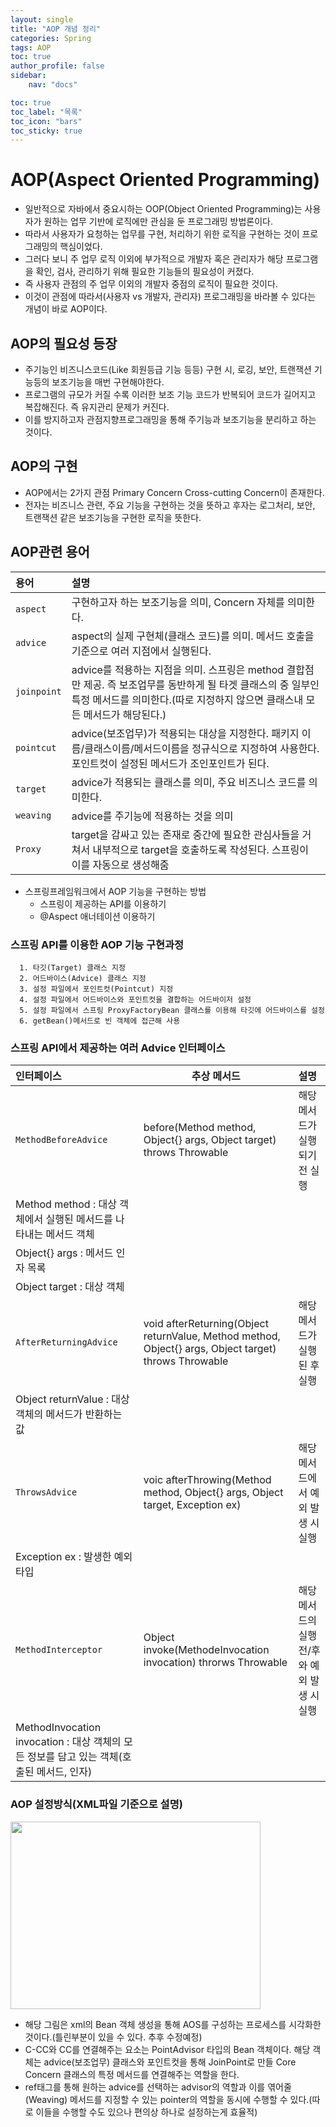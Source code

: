 ```yaml
---
layout: single
title: "AOP 개념 정리"
categories: Spring
tags: AOP
toc: true
author_profile: false
sidebar:
    nav: "docs"

toc: true
toc_label: "목록"
toc_icon: "bars"
toc_sticky: true
---
```





# AOP(Aspect Oriented Programming)
  - 일반적으로 자바에서 중요시하는 OOP(Object Oriented Programming)는 사용자가 원하는 업무 기반에 로직에만 관심을 둔 프로그래밍 방법론이다.
  - 따라서 사용자가 요청하는 업무를 구현, 처리하기 위한 로직을 구현하는 것이 프로그래밍의 핵심이었다.
  - 그러다 보니 주 업무 로직 이외에 부가적으로 개발자 혹은 관리자가 해당 프로그램을 확인, 검사, 관리하기 위해 필요한 기능들의 필요성이 커졌다.
  - 즉 사용자 관점의 주 업무 이외의 개발자 중점의 로직이 필요한 것이다.
  - 이것이 관점에 따라서(사용자 vs 개발자, 관리자) 프로그래밍을 바라볼 수 있다는 개념이 바로 AOP이다.  

## AOP의 필요성 등장
  -  주기능인 비즈니스코드(Like 회원등급 기능 등등) 구현 시, 로깅, 보안, 트랜잭션 기능등의 보조기능을 매번 구현해야한다.
  - 프로그램의 규모가 커질 수록 이러한 보조 기능 코드가 반복되어 코드가 길어지고 복잡해진다. 즉 유지관리 문제가 커진다.
  - 이를 방지하고자 관점지향프로그래밍을 통해 주기능과 보조기능을 분리하고 하는 것이다.

## AOP의 구현
  - AOP에서는 2가지 관점 Primary Concern Cross-cutting Concern이 존재한다.
  - 전자는 비즈니스 관련, 주요 기능을 구현하는 것을 뜻하고 후자는 로그처리, 보안, 트랜잭션 같은 보조기능을 구현한 로직을 뜻한다.

## AOP관련 용어
  | 용어 | 설명 |
  |:---|:---|
  | `aspect` | 구현하고자 하는 보조기능을 의미, Concern 자체를 의미한다. |
  | `advice` | aspect의 실제 구현체(클래스 코드)를 의미. 메서드 호출을 기준으로 여러 지점에서 실행된다. |
  | `joinpoint` | advice를 적용하는 지점을 의미. 스프링은 method 결합점만 제공. 즉 보조업무를 동반하게 될 타겟 클래스의 중 일부인 특정 메서드를 의미한다.(따로 지정하지 않으면 클래스내 모든 메서드가 해당된다.) |
  | `pointcut` | advice(보조업무)가 적용되는 대상을 지정한다. 패키지 이름/클래스이름/메서드이름을 정규식으로 지정하여 사용한다. 포인트컷이 설정된 메서드가 조인포인트가 된다.  |
  | `target` | advice가 적용되는 클래스를 의미, 주요 비즈니스 코드를 의미한다.  |
  | `weaving` | advice를 주기능에 적용하는 것을 의미 |
  | `Proxy` | target을 감싸고 있는 존재로 중간에 필요한 관심사들을 거쳐서 내부적으로 target을 호출하도록 작성된다. 스프링이 이를 자동으로 생성해줌 |

  - 스프링프레임워크에서 AOP 기능을 구현하는 방법
    - 스프링이 제공하는 API를 이용하기
    - @Aspect 애너테이션 이용하기

### 스프링 API를 이용한 AOP 기능 구현과정
      1. 타깃(Target) 클래스 지정
      2. 어드바이스(Advice) 클래스 지정
      3. 설정 파일에서 포인트컷(Pointcut) 지정
      4. 설정 파일에서 어드바이스와 포인트컷을 결합하는 어드바이저 설정
      5. 설정 파일에서 스프링 ProxyFactoryBean 클래스를 이용해 타깃에 어드바이스를 설정
      6. getBean()메서드로 빈 객체에 접근해 사용

### 스프링 API에서 제공하는 여러 Advice 인터페이스  
  | 인터페이스 | 추상 메서드 | 설명 |
  |:---|---|:---|
  | `MethodBeforeAdvice` | before(Method method, Object{} args, Object target) throws Throwable | 해당 메서드가 실행되기 전 실행 |
  | Method method : 대상 객체에서 실행된 메서드를 나타내는 메서드 객체 |
  | Object{} args : 메서드 인자 목록 |  
  | Object target : 대상 객체 |
  | `AfterReturningAdvice` | void afterReturning(Object returnValue, Method method, Object{} args, Object target) throws Throwable | 해당 메서드가 실행된 후 실행 |
  | Object returnValue : 대상 객체의 메서드가 반환하는 값 |
  | `ThrowsAdvice` | voic afterThrowing(Method method, Object{} args, Object target, Exception ex) | 해당 메서드에서 예외 발생 시 실행 |
  | Exception ex : 발생한 예외 타입 |
  | `MethodInterceptor` | Object invoke(MethodeInvocation invocation) throrws Throwable | 해당 메서드의 실행 전/후와 예외 발생 시 실행 |
  | MethodInvocation invocation : 대상 객체의 모든 정보를 담고 있는 객체(호출된 메서드, 인자) |


### AOP 설정방식(XML파일 기준으로 설명)

  <img src="../images\AOP포인트컷설정.jpg" width="400px" height="300px" />

  - 해당 그림은 xml의 Bean 객체 생성을 통해 AOS를 구성하는 프로세스를 시각화한 것이다.(틀린부분이 있을 수 있다. 추후 수정예정)
  - C-CC와 CC를 연결해주는 요소는 PointAdvisor 타입의 Bean 객체이다. 해당 객체는 advice(보조업무) 클래스와 포인트컷을 통해 JoinPoint로 만들 Core Concern 클래스의 특정 메서드를 연결해주는 역할을 한다.
  - ref태그를 통해 원하는 advice를 선택하는 advisor의 역할과 이를 엮어줄(Weaving) 메서드를 지정할 수 있는 pointer의 역할을 동시에 수행할 수 있다.(따로 이들을 수행할 수도 있으나 편의상 하나로 설정하는게 효율적)  
